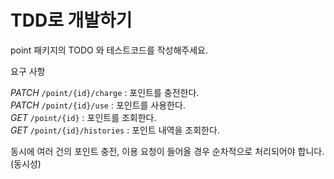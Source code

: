 # TDD로 개발하기

point 패키지의 TODO 와 테스트코드를 작성해주세요.

요구 사항

*PATCH* `/point/{id}/charge` : 포인트를 충전한다.<br>
*PATCH* `/point/{id}/use` : 포인트를 사용한다.<br>
*GET* `/point/{id}` : 포인트를 조회한다.<br>
*GET* `/point/{id}/histories` : 포인트 내역을 조회한다.<br>

동시에 여러 건의 포인트 충전, 이용 요청이 들어올 경우 순차적으로 처리되어야 합니다. (동시성)
